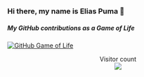 ### Hi there, my name is Elias Puma 👋

##### My GitHub contributions as a Game of Life

[![GitHub Game of Life](https://github4life.herokuapp.com/puma3.gif?z=6)](https://github4life.herokuapp.com/puma3)

<!--
**puma3/puma3** is a ✨ _special_ ✨ repository because its `README.md` (this file) appears on your GitHub profile.

Here are some ideas to get you started:

- 🔭 I’m currently working on ...
- 🌱 I’m currently learning ...
- 👯 I’m looking to collaborate on ...
- 🤔 I’m looking for help with ...
- 💬 Ask me about ...
- 📫 How to reach me: ...
- 😄 Pronouns: ...
- ⚡ Fun fact: ...
-->

<p align="center"> 
  Visitor count<br>
  <img src="https://profile-counter.glitch.me/puma3/count.svg" />
</p>
